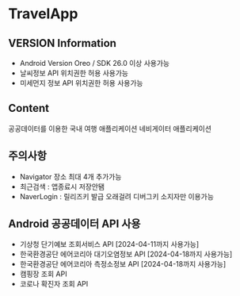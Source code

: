 # TravelApp

## VERSION Information
- Android Version Oreo / SDK 26.0 이상 사용가능
- 날씨정보 API 위치권한 허용 사용가능
- 미세먼지 정보 API 위치권한 허용 사용가능

## Content
공공데이터를 이용한 국내 여행 애플리케이션 네비게이터 애플리케이션

## 주의사항
- Navigator 장소 최대 4개 추가가능
- 최근검색 : 앱종료시 저장안됌
- NaverLogin : 릴리즈키 발급 오래걸려 디버그키 소지자만 이용가능

## Android 공공데이터 API 사용
- 기상청 단기예보 조회서비스 API [2024-04-11까지 사용가능]
- 한국환경공단 에어코리아 대기오염정보 API [2024-04-18까지 사용가능]
- 한국환경공단 에어코리아 측정소정보 API [2024-04-18까지 사용가능]
- 캠핑장 조회 API
- 코로나 확진자 조회 API

